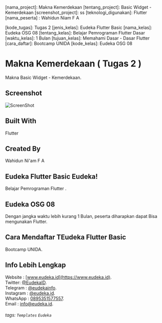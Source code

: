 
[nama_project]: Makna Kemerdekaan
[tentang_project]: Basic Widget - Kemerdekaan
[screenshot_project]: ss
[teknologi_digunakan]: Flutter
[nama_peserta] : Wahidun Niam F A

[kode_tugas]: Tugas 2
[jenis_kelas]: Eudeka Flutter Basic
[nama_kelas]: Eudeka OSG 08
[tentang_kelas]: Belajar Pemrograman Flutter Dasar
[waktu_kelas]: 1 Bulan
[tujuan_kelas]: Memahami Dasar - Dasar Flutter
[cara_daftar]: Bootcamp UNIDA
[kode_kelas]: Eudeka OSG 08

# Makna Kemerdekaan ( Tugas 2 )
Makna Basic Widget - Kemerdekaan.

## Screenshot
![ScreenShot](http://tinyimg.io/i/Na8IaAh.jpeg)

## Built With
Flutter

## Created By
Wahidun Ni'am F A

## Eudeka Flutter Basic Eudeka!
Belajar Pemrograman Flutter .

## Eudeka OSG 08
Dengan jangka waktu lebih kurang 1 Bulan, peserta diharapkan dapat Bisa mengunakan Flutter.

## Cara Mendaftar TEudeka Flutter Basic
Bootcamp UNIDA.

## Info Lebih Lengkap
Website : [www.eudeka.id](https://www.eudeka.id).  
Twitter: [@EudekaID](https://twitter.com/EudekaID).  
Telegram : [@eudekainfo](https://t.me/eudekainfo).  
Instagram : [@eudeka.id](https://instagram.com/eudeka.id).  
WhatsApp : [0895351577557](https://wa.me/62895351577557).  
Email : [info@eudeka.id](mailto:info@eudeka.id).  

###### tags: `Templates` `Eudeka`

